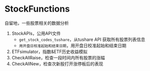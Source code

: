 # StockFunctions
自留地，一些股票相关的数据分析

1. StockAPIs，公用API文件
	- `get_stock_codes_tushare`，从tushare API 获取所有股票列表信息
	- `用开盘日校准起始和结束日期`，用开盘日校准起始和结束日期
2. ETFsimulator，指数&ETF历史收益模拟
3. CheckAllRaise，检查一段时间内所有股票的涨幅
4. CheckAllNew，检查次新股打开涨停板后的表现